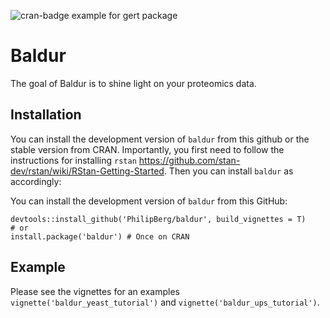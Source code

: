 ![cran-badge example for gert package](http://www.r-pkg.org/badges/version/baldur)
<!-- README.md is generated from README.Rmd. Please edit that file -->

# Baldur

The goal of Baldur is to shine light on your proteomics data.

## Installation

You can install the development version of `baldur` from this github or
the stable version from CRAN. Importantly, you first need to follow the
instructions for installing `rstan`
<https://github.com/stan-dev/rstan/wiki/RStan-Getting-Started>. Then you
can install `baldur` as accordingly:

You can install the development version of `baldur` from this GitHub:

```{r}
devtools::install_github('PhilipBerg/baldur', build_vignettes = T)
# or
install.package('baldur') # Once on CRAN
```

## Example

Please see the vignettes for an examples
`vignette('baldur_yeast_tutorial')` and
`vignette('baldur_ups_tutorial')`.
